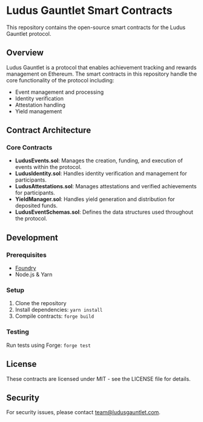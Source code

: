 # Ludus Gauntlet Smart Contracts

This repository contains the open-source smart contracts for the Ludus Gauntlet protocol.

## Overview

Ludus Gauntlet is a protocol that enables achievement tracking and rewards management on Ethereum. The smart contracts in this repository handle the core functionality of the protocol including:

- Event management and processing
- Identity verification
- Attestation handling
- Yield management

## Contract Architecture

### Core Contracts

- **LudusEvents.sol**: Manages the creation, funding, and execution of events within the protocol.
- **LudusIdentity.sol**: Handles identity verification and management for participants.
- **LudusAttestations.sol**: Manages attestations and verified achievements for participants.
- **YieldManager.sol**: Handles yield generation and distribution for deposited funds.
- **LudusEventSchemas.sol**: Defines the data structures used throughout the protocol.

## Development

### Prerequisites

- [Foundry](https://book.getfoundry.sh/getting-started/installation)
- Node.js & Yarn

### Setup

1. Clone the repository
2. Install dependencies: `yarn install`
3. Compile contracts: `forge build`

### Testing

Run tests using Forge: `forge test`

## License

These contracts are licensed under MIT - see the LICENSE file for details.

## Security

For security issues, please contact team@ludusgauntlet.com. 
